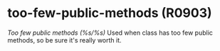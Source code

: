 # too-few-public-methods (R0903)
*Too few public methods (%s/%s)* Used when class has too few public
methods, so be sure it\'s really worth it.

